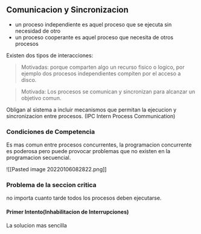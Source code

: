 ## Comunicacion y Sincronizacion
- un proceso independiente es aquel proceso que se ejecuta sin necesidad de otro
- un proceso cooperante es aquel proceso que necesita de otros procesos

Existen dos tipos de interacciones:
> Motivadas: porque comparten algo un recurso fisico o logico, por ejemplo dos procesos independientes compiten por el acceso a disco.

> Motivada: Los procesos se comunican y sincronizan para alcanzar un objetivo comun.

Obligan al sistema a incluir mecanismos que permitan la ejecucion y sincronizacion entre procesos. (IPC Intern Process Communication)

### Condiciones de Competencia

Es mas comun entre procesos concurrentes, la programacion concurrente es poderosa pero puede provocar problemas que no existen en la programacion secuencial.


![[Pasted image 20220106082822.png]]


### Problema de la seccion critica

no importa cuanto tarde todos los procesos deben ejecutarse.

#### Primer Intento(Inhabilitacion de Interrupciones)
La solucion mas sencilla
